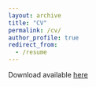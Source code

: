 ```yaml
---
layout: archive
title: "CV"
permalink: /cv/
author_profile: true
redirect_from:
  - /resume
---
```


Download available [here]([https://margae-knox.github.io/files/MKnox_CV_2022AUG_web.pdf])

<object data="([https://margae-knox.github.io/files/MKnox_CV_2022AUG_web.pdf])" width="1000" height="1000" type='application/pdf'></object>
